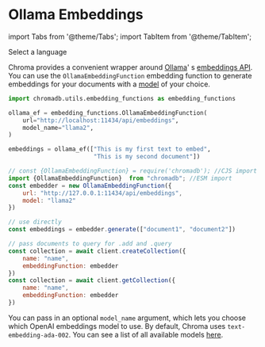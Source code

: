 ---
---

# Ollama Embeddings

import Tabs from '@theme/Tabs';
import TabItem from '@theme/TabItem';

<div class="select-language">Select a language</div>

<Tabs queryString groupId="lang">
<TabItem value="py" label="Python"></TabItem>
<TabItem value="js" label="JavaScript"></TabItem>
</Tabs>

Chroma provides a convenient wrapper around [Ollama](https://github.com/ollama/ollama)'
s [embeddings API](https://github.com/ollama/ollama/blob/main/docs/api.md#generate-embeddings). You can use
the `OllamaEmbeddingFunction` embedding function to generate embeddings for your documents with
a [model](https://github.com/ollama/ollama?tab=readme-ov-file#model-library) of your choice.

<Tabs queryString groupId="lang" className="hideTabSwitcher">
<TabItem value="py" label="Python">

```python
import chromadb.utils.embedding_functions as embedding_functions

ollama_ef = embedding_functions.OllamaEmbeddingFunction(
    url="http://localhost:11434/api/embeddings",
    model_name="llama2",
)

embeddings = ollama_ef(["This is my first text to embed",
                        "This is my second document"])
```

</TabItem>
<TabItem value="js" label="JavaScript">

```javascript
// const {OllamaEmbeddingFunction} = require('chromadb'); //CJS import
import {OllamaEmbeddingFunction}  from "chromadb"; //ESM import
const embedder = new OllamaEmbeddingFunction({
    url: "http://127.0.0.1:11434/api/embeddings",
    model: "llama2"
})

// use directly 
const embeddings = embedder.generate(["document1", "document2"])

// pass documents to query for .add and .query
const collection = await client.createCollection({
    name: "name",
    embeddingFunction: embedder
})
const collection = await client.getCollection({
    name: "name",
    embeddingFunction: embedder
})
```

</TabItem>

</Tabs>


You can pass in an optional `model_name` argument, which lets you choose which OpenAI embeddings model to use. By
default, Chroma uses `text-embedding-ada-002`. You can see a list of all available
models [here](https://platform.openai.com/docs/guides/embeddings/what-are-embeddings).
